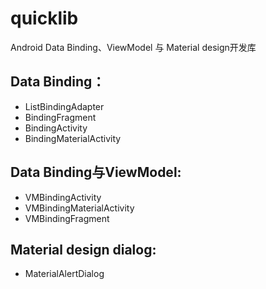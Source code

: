 # quicklib
Android Data Binding、ViewModel 与 Material design开发库

## Data Binding：
* ListBindingAdapter
* BindingFragment
* BindingActivity
* BindingMaterialActivity
## Data Binding与ViewModel:
* VMBindingActivity
* VMBindingMaterialActivity
* VMBindingFragment
## Material design dialog:
* MaterialAlertDialog

